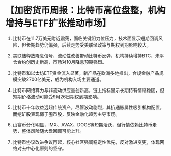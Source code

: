 # 【加密货币周报：比特币高位盘整，机构增持与ETF扩张推动市场】

1. 比特币在11.7万美元附近震荡，面临关键阻力位压力，技术面显示短期回调风险，但长期趋势仍偏强，后续走势受美联储政策与期权到期影响较大。

2. 美联储释放降息信号，流动性改善带动比特币反弹，机构持续增持BTC，未平仓合约创历史新高，市场对10月降息预期强烈。

3. 比特币和以太坊ETF资金流入显著，新产品在欧洲多地推出，合规金融产品规模突破2700亿美元，成为机构入场主要通道。

4. 比特币网络算力与非流动供应量创新高，链上指标显示长期持有情绪稳固，但短期价格波动可能受9月26日期权到期影响。

5. 比特币十年收益远超传统资产，尽管波动剧烈，其抗通胀属性吸引机构配置，而挖矿股表现弱于囤币股，反映金融化趋势主导市场。

6. 山寨币分化明显，IMX、AVAX、DOGE等短期活跃，但行情依赖比特币走势，整体风险随大盘回调可能上升。

7. 比特币协议改进争议再起，核心社区强调稳定性优先，反对激进变更，体现网络对去中心化原则的坚守。